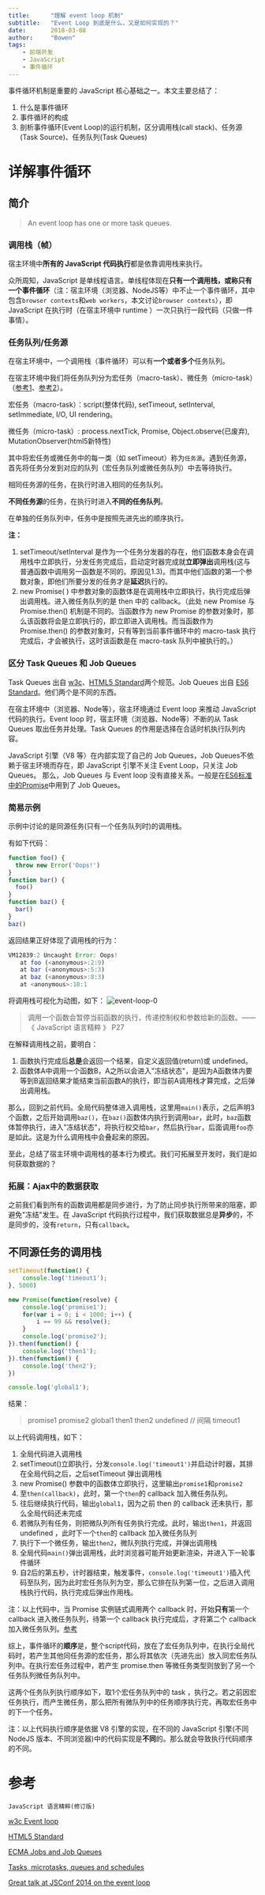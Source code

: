 ```yaml
---
title:      "理解 event loop 机制"
subtitle:   "Event Loop 到底是什么，又是如何实现的？"
date:       2018-03-08
author:     "Bowen"
tags:
    - 前端开发
    - JavaScript
    - 事件循环
---
```


事件循环机制是重要的 JavaScript 核心基础之一。本文主要总结了：
1. 什么是事件循环
2. 事件循环的构成
3. 剖析事件循环(Event Loop)的运行机制，区分调用栈(call stack)、任务源(Task Source)、任务队列(Task Queues)

# 详解事件循环

## 简介

> An event loop has one or more task queues.

### 调用栈（帧）

宿主环境中**所有的 JavaScript 代码执行**都是依靠调用栈来执行。

众所周知，JavaScript 是单线程语言。单线程体现在**只有一个调用栈，或称只有一个事件循环**（注：宿主环境（浏览器、NodeJS等）中不止一个事件循环，其中包含`browser contexts`和`web workers`，本文讨论`browser contexts`），即 JavaScript 在执行时（在宿主环境中 runtime ）一次只执行一段代码（只做一件事情）。
<!-- more -->
###  任务队列/任务源

在宿主环境中，一个调用栈（事件循环）可以有**一个或者多个**任务队列。

在宿主环境中我们将任务队列分为宏任务（macro-task）、微任务（micro-task）（[参考1][1]、[参考2][2]）。

宏任务（macro-task）：script(整体代码), setTimeout, setInterval, setImmediate, I/O, UI rendering。

微任务（micro-task）: process.nextTick, Promise, Object.observe(已废弃), MutationObserver(html5新特性)

其中将宏任务或微任务中的每一类（如 setTimeout）称为`任务源`。遇到任务源，首先将任务分发到对应的队列（宏任务队列或微任务队列）中去等待执行。

相同任务源的任务，在执行时进入相同的任务队列。

**不同任务源**的任务，在执行时进入**不同的任务队列**。

在单独的任务队列中，任务中是按照先进先出的顺序执行。

**注：**

1. setTimeout/setInterval 是作为一个任务分发器的存在，他们函数本身会在调用栈中立即执行，分发任务完成后，启动定时器完成就**立即弹出**调用栈(这与普通函数中调用另一函数是不同的。原因见1.3)。而其中他们函数的第一个参数对象，即他们所要分发的任务才是**延迟**执行的。
1. new Promise( ) 中参数对象的函数体是在调用栈中立即执行，执行完成后弹出调用栈。进入微任务队列的是 then 中的 callback。（此处 new Promise 与 Promise.then() 机制是不同的。当函数作为 new Promise 的参数对象时，那么该函数将会是立即执行的，即立即进入调用栈。而当函数作为 Promise.then() 的参数对象时，只有等到当前事件循环中的 macro-task 执行完成后，才会被执行，这时该函数是在 macro-task 队列中被执行的。）

### 区分 Task Queues 和 Job Queues

Task Queues 出自 [w3c][w3c]、[HTML5 Standard][html5]两个规范。Job Queues 出自 [ES6 Standard][es6]。他们两个是不同的东西。

在宿主环境中（浏览器、Node等），宿主环境通过 Event loop 来推动 JavaScript 代码的执行。Event loop 时，宿主环境（浏览器、Node等）不断的从 Task Queues 取出任务并处理。Task Queues 的作用是选择在合适时机执行队列内容。

JavaScript 引擎（V8 等）在内部实现了自己的 Job Queues，Job Queues不依赖于宿主环境而存在，即 JavaScript 引擎不关注 Event Loop，只关注 Job Queues。 那么，Job Queues 与 Event loop 没有直接关系。一般是在[ES6标准中的Promise][promise]中用到了 Job Queues。

### 简易示例

示例中讨论的是同源任务(只有一个任务队列时)的调用栈。

有如下代码：

``` javascript
function foo() {
  throw new Error('Oops!')
}
function bar() {
  foo()
}
function baz() {
  bar()
}
baz()
```
返回结果正好体现了调用栈的行为：
``` javascript
VM12839:2 Uncaught Error: Oops!
　　at foo (<anonymous>:2:9)
　　at bar (<anonymous>:5:3)
　　at baz (<anonymous>:8:3)
　　at <anonymous>:10:1
```

将调用栈可视化为动图，如下：
![event-loop-0](https://raw.githubusercontent.com/lbwa/lbwa.github.io/master/images/post/event-loop/event-loop-0.gif)

> 调用一个函数会暂停当前函数的执行，传递控制权和参数给新的函数。—— 《 JavaScript 语言精粹 》 P27

在解释调用栈之前，要明白：

1. 函数执行完成后**总是**会返回一个结果，自定义返回值(return)或 undefined。
1. 函数体A中调用一个函数B，A之所以会进入"冻结状态"，是因为A函数体内要等到B返回结果才能结束当前函数A的执行，即当前A调用栈才算完成，之后弹出调用栈。

那么，回到之前代码。全局代码整体进入调用栈，这里用`main()`表示，之后声明3个函数，之后开始调用`baz()`，在`baz()`函数体内执行到调用`bar`，此时，`baz`函数体暂停执行，进入"冻结状态"，将执行权交给`bar`，然后执行`bar`，后面调用`foo`亦是如此。这是为什么调用栈中会叠起来的原因。

至此，总结了宿主环境中调用栈的基本行为模式。我们可拓展至开发时，我们是如何获取数据的？

### 拓展：Ajax中的数据获取

之前我们看到所有的函数调用都是同步进行，为了防止同步执行所带来的阻塞，即避免"冻结"发生。在 JavaScript 代码执行过程中，我们获取数据总是**异步**的，不是同步的，没有`return`，只有`callback`。

## 不同源任务的调用栈

``` javascript
setTimeout(function() {
    console.log('timeout1');
}, 5000)

new Promise(function(resolve) {
    console.log('promise1');
    for(var i = 0; i < 1000; i++) {
        i == 99 && resolve();
    }
    console.log('promise2');
}).then(function() {
    console.log('then1');
}).then(function() {
    console.log('then2');
})

console.log('global1');
```
结果：
> promise1
> promise2
> global1
> then1
> then2
> undefined
// 间隔
> timeout1

以上代码调用栈，如下：

1. 全局代码进入调用栈
1. setTimeout()立即执行，分发`console.log('timeout1')`并启动计时器，其排在全局代码之后，之后setTimeout 弹出调用栈
1. new Promise() 参数中的函数体立即执行，这里输出`promise1`和`promise2`
1. 至`then(callback)`，此时，第一个`then`的 callback 加入微任务队列。
1. 往后继续执行代码，输出`global1`，因为之前 then 的 callback 还未执行，那么全局代码还未完成
1. 若微队列有任务，则把微队列所有任务执行完成。此时，输出`then1`，并返回 undefined ，此时下一个`then`的 callback 加入微任务队列
1. 执行下一个微任务，输出`then2`，微队列执行完成，并弹出调用栈
1. 全局代码`main()`弹出调用栈，此时浏览器可能开始更新渲染，并进入下一轮事件循环
1. 自2后的第五秒，计时器结束，触发事件，`console.log('timeout1')`插入代码至队列，因为此时宏任务队列为空，那么它排在队列第一位，之后进入调用栈执行代码，执行完成后弹出作用栈。

注：以上代码中，当 Promise 实例链式调用两个 callback 时，开始**只有**第一个 callback 进入微任务队列，待第一个 callback 执行完成后，才将第二个 callback 加入微任务队列。[参考][blog0]

综上，事件循环的**顺序**是，整个script代码，放在了宏任务队列中，在执行全局代码时，若产生其他同任务源的宏任务，那么将其依次（先进先出）放入同宏任务队列中。在执行宏任务过程中，若产生 promise.then 等微任务类型则放到了另一个任务队列微任务队列中。

这两个任务队列执行顺序如下，取1个宏任务队列中的 task ，执行之。若之前因宏任务执行，而产生微任务，那么把所有微队列中的任务顺序执行完，再取宏任务中的下一个任务。

注：以上代码执行顺序是依据 V8 引擎的实现，在不同的 JavaScript 引擎(不同 NodeJS 版本、不同浏览器)中的代码实现是**不同**的。那么就会导致执行代码顺序的不同。

# 参考

`JavaScript 语言精粹(修订版)`

[w3c Event loop][w3c]

[HTML5 Standard][html5]

[ECMA Jobs and Job Queues][job-queues]

[Tasks, microtasks, queues and schedules][blog0]

[Great talk at JSConf 2014 on the event loop][video]


[1]:https://stackoverflow.com/questions/25915634/difference-between-microtask-and-macrotask-within-an-event-loop-context

[2]:http://www.ituring.com.cn/article/66566

[w3c]:https://www.w3.org/TR/html5/webappapis.html#event-loops

[html5]:https://html.spec.whatwg.org/multipage/webappapis.html#event-loops

[es6]:http://www.ecma-international.org/ecma-262/6.0/#sec-jobs-and-job-queues

[promise]:http://www.ecma-international.org/ecma-262/6.0/#sec-performpromisethen

[job-queues]:http://www.ecma-international.org/ecma-262/6.0/#sec-jobs-and-job-queues

[blog0]:https://jakearchibald.com/2015/tasks-microtasks-queues-and-schedules/

[video]:https://www.youtube.com/watch?v=8aGhZQkoFbQ

